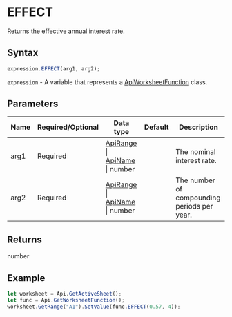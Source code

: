 # EFFECT

Returns the effective annual interest rate.

## Syntax

```javascript
expression.EFFECT(arg1, arg2);
```

`expression` - A variable that represents a [ApiWorksheetFunction](../ApiWorksheetFunction.md) class.

## Parameters

| **Name** | **Required/Optional** | **Data type** | **Default** | **Description** |
| ------------- | ------------- | ------------- | ------------- | ------------- |
| arg1 | Required | [ApiRange](../../ApiRange/ApiRange.md) \| [ApiName](../../ApiName/ApiName.md) \| number |  | The nominal interest rate. |
| arg2 | Required | [ApiRange](../../ApiRange/ApiRange.md) \| [ApiName](../../ApiName/ApiName.md) \| number |  | The number of compounding periods per year. |

## Returns

number

## Example



```javascript editor-
let worksheet = Api.GetActiveSheet();
let func = Api.GetWorksheetFunction();
worksheet.GetRange("A1").SetValue(func.EFFECT(0.57, 4));
```
